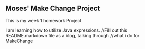 ## Moses' Make Change Project
This is my week 1 homework Project

I am learning how to utilize Java expressions.
//Fill out this README.markdown file as a blog, talking through
//what i do for MakeChange